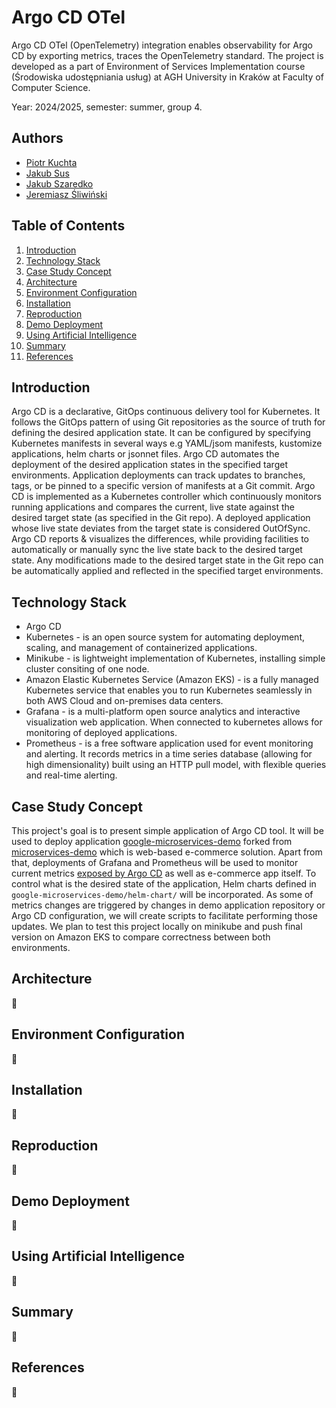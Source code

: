 # Argo CD OTel

Argo CD OTel (OpenTelemetry) integration enables observability for Argo CD by
exporting metrics, traces the OpenTelemetry standard. The project is developed
as a part of Environment of Services Implementation course (Środowiska
udostępniania usług) at AGH University in Kraków at Faculty of Computer Science.

Year: 2024/2025, semester: summer, group 4.

## Authors

- [Piotr Kuchta](https://github.com/kpiotr6)
- [Jakub Sus](https://github.com/Suselkowy)
- [Jakub Szaredko](https://github.com/Szaroslav)
- [Jeremiasz Śliwiński](https://github.com/Jeremiej19)

## Table of Contents

1. [Introduction](#introduction)
2. [Technology Stack](#technology-stack)
3. [Case Study Concept](#case-study-concept)
4. [Architecture](#architecture)
5. [Environment Configuration](#environment-configuration)
6. [Installation](#installation)
7. [Reproduction](#reproduction)
8. [Demo Deployment](#demo-deployment)
9. [Using Artificial Intelligence](#using-artificial-intelligence)
10. [Summary](#summary)
11. [References](#references)

## Introduction

Argo CD is a declarative, GitOps continuous delivery tool for Kubernetes. It
follows the GitOps pattern of using Git repositories as the source of truth for
defining the desired application state. It can be configured by specifying
Kubernetes manifests in several ways e.g YAML/jsom manifests, kustomize
applications, helm charts or jsonnet files. Argo CD automates the deployment of
the desired application states in the specified target environments. Application
deployments can track updates to branches, tags, or be pinned to a specific
version of manifests at a Git commit. Argo CD is implemented as a Kubernetes
controller which continuously monitors running applications and compares the
current, live state against the desired target state (as specified in the Git
repo). A deployed application whose live state deviates from the target state is
considered OutOfSync. Argo CD reports & visualizes the differences, while
providing facilities to automatically or manually sync the live state back to
the desired target state. Any modifications made to the desired target state in
the Git repo can be automatically applied and reflected in the specified target
environments.

## Technology Stack

- Argo CD
- Kubernetes - is an open source system for automating deployment, scaling, and
  management of containerized applications.
- Minikube - is lightweight implementation of Kubernetes, installing simple cluster
  consiting of one node.
- Amazon Elastic Kubernetes Service (Amazon EKS) - is a fully managed Kubernetes 
  service that enables you to run Kubernetes seamlessly in both AWS Cloud 
  and on-premises data centers.
- Grafana - is a multi-platform open source analytics and interactive
  visualization web application. When connected to kubernetes allows for
  monitoring of deployed applications.
- Prometheus - is a free software application used for event monitoring 
  and alerting. It records metrics in a time series database (allowing 
  for high dimensionality) built using an HTTP pull model, with flexible 
  queries and real-time alerting.

## Case Study Concept

This project's goal is to present simple application of Argo CD tool. It will be used
to deploy application [google-microservices-demo](https://github.com/agh-cs-imbeciles/google-microservices-demo) 
forked from [microservices-demo](https://github.com/GoogleCloudPlatform/microservices-demo)
which is web-based e-commerce solution. Apart from that, deployments of Grafana and Prometheus will be used
to monitor current metrics [exposed by Argo CD](https://argo-cd.readthedocs.io/en/latest/operator-manual/metrics/) as well
as e-commerce app itself. To control what is the desired state of the application, Helm charts defined in 
`google-microservices-demo/helm-chart/` will be incorporated. As some of metrics changes are triggered by changes in
demo application repository or Argo CD configuration, we will create scripts to facilitate performing those updates.
We plan to test this project locally on minikube and push final version on Amazon EKS
to compare correctness between both environments.



## Architecture

🚧

## Environment Configuration

🚧

## Installation

🚧

## Reproduction

🚧

## Demo Deployment

🚧

## Using Artificial Intelligence

🚧

## Summary

🚧

## References

🚧
